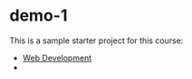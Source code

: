# demo-1

This is a sample starter project for this course:

- [Web Development](https://tutors-design.netlify.com/course/wit-hdip-comp-sci-2020-web-development.netlify.com)
- 
